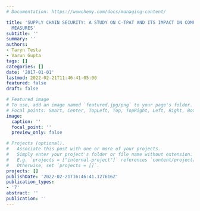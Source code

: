 ```yaml
---
# Documentation: https://wowchemy.com/docs/managing-content/

title: 'SUPPLY CHAIN SECURITY: A STUDY ON C-TPAT AND ITS IMPACT ON COMPANY’S SECURITY
  MEASURES'
subtitle: ''
summary: ''
authors:
- Taryn Testa
- Varun Gupta
tags: []
categories: []
date: '2017-01-01'
lastmod: 2022-02-21T11:46:41-05:00
featured: false
draft: false

# Featured image
# To use, add an image named `featured.jpg/png` to your page's folder.
# Focal points: Smart, Center, TopLeft, Top, TopRight, Left, Right, BottomLeft, Bottom, BottomRight.
image:
  caption: ''
  focal_point: ''
  preview_only: false

# Projects (optional).
#   Associate this post with one or more of your projects.
#   Simply enter your project's folder or file name without extension.
#   E.g. `projects = ["internal-project"]` references `content/project/deep-learning/index.md`.
#   Otherwise, set `projects = []`.
projects: []
publishDate: '2022-02-21T16:46:41.127616Z'
publication_types:
- '7'
abstract: ''
publication: ''
---
```

